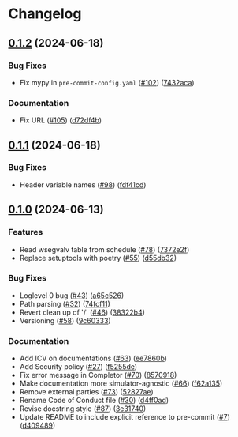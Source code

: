 # Changelog

## [0.1.2](https://github.com/equinor/completor/compare/v0.1.1...v0.1.2) (2024-06-18)


### Bug Fixes

* Fix mypy in `pre-commit-config.yaml` ([#102](https://github.com/equinor/completor/issues/102)) ([7432aca](https://github.com/equinor/completor/commit/7432aca0556289a16d0426331b350b99bc9c4239))


### Documentation

* Fix URL ([#105](https://github.com/equinor/completor/issues/105)) ([d72df4b](https://github.com/equinor/completor/commit/d72df4b513b60ee805f5a8148bee04789d465cf6))

## [0.1.1](https://github.com/equinor/completor/compare/v0.1.0...v0.1.1) (2024-06-18)


### Bug Fixes

* Header variable names ([#98](https://github.com/equinor/completor/issues/98)) ([fdf41cd](https://github.com/equinor/completor/commit/fdf41cd05758ee5a8b8d68339ffa4b6af3b5ff44))

## [0.1.0](https://github.com/equinor/completor/compare/v0.0.1...v0.1.0) (2024-06-13)


### Features

* Read wsegvalv table from schedule ([#78](https://github.com/equinor/completor/issues/78)) ([7372e2f](https://github.com/equinor/completor/commit/7372e2f3698d8476df541737ec72f60bafee2a28))
* Replace setuptools with poetry ([#55](https://github.com/equinor/completor/issues/55)) ([d55db32](https://github.com/equinor/completor/commit/d55db323232f3417b817d9b127bb6fa99759c36e))


### Bug Fixes

* Loglevel 0 bug ([#43](https://github.com/equinor/completor/issues/43)) ([a65c526](https://github.com/equinor/completor/commit/a65c52653a83e027d171e126b301b83a36b651ba))
* Path parsing ([#32](https://github.com/equinor/completor/issues/32)) ([74fcf11](https://github.com/equinor/completor/commit/74fcf11c597557e1fc9215ac6e5dcd6a83c47ff4))
* Revert clean up of '/' ([#46](https://github.com/equinor/completor/issues/46)) ([38322b4](https://github.com/equinor/completor/commit/38322b4b5833fa15b138305579322d7ec9572390))
* Versioning ([#58](https://github.com/equinor/completor/issues/58)) ([9c60333](https://github.com/equinor/completor/commit/9c603337307989656c0a9c915a7ea7d417f3928a))


### Documentation

* Add ICV on documentations ([#63](https://github.com/equinor/completor/issues/63)) ([ee7860b](https://github.com/equinor/completor/commit/ee7860b000fd8bd15440e9f19c09384bbcb7f591))
* Add Security policy ([#27](https://github.com/equinor/completor/issues/27)) ([f5255de](https://github.com/equinor/completor/commit/f5255de00b86d521e1497c028129c14177b9baa6))
* Fix error message in Completor ([#70](https://github.com/equinor/completor/issues/70)) ([8570918](https://github.com/equinor/completor/commit/85709180c773fbed30670ed95736ac6521c6e586))
* Make documentation more simulator-agnostic ([#66](https://github.com/equinor/completor/issues/66)) ([f62a135](https://github.com/equinor/completor/commit/f62a135a278197178b8c8989c77528cbd2e40502))
* Remove external parties ([#73](https://github.com/equinor/completor/issues/73)) ([52827ae](https://github.com/equinor/completor/commit/52827ae19f5209ea57f7b632501d84444146b51d))
* Rename Code of Conduct file ([#30](https://github.com/equinor/completor/issues/30)) ([d4ff0ad](https://github.com/equinor/completor/commit/d4ff0adc7d0252385b58b05fa09a800894c2f6c8))
* Revise docstring style ([#87](https://github.com/equinor/completor/issues/87)) ([3e31740](https://github.com/equinor/completor/commit/3e3174086f3ff7d725c69222b007e7d4cb011935))
* Update README to include explicit reference to pre-commit ([#7](https://github.com/equinor/completor/issues/7)) ([d409489](https://github.com/equinor/completor/commit/d40948966edd8e23c4d520075a5ad603d253cfd9))
